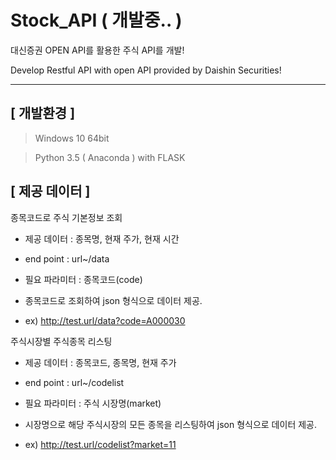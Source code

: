 # Stock_API ( 개발중.. )

대신증권 OPEN API를 활용한 주식 API를 개발!

Develop Restful API with open API provided by Daishin Securities!

***

## [ 개발환경 ]

> Windows 10 64bit

> Python 3.5 ( Anaconda ) with FLASK



## [ 제공 데이터 ]


종목코드로 주식 기본정보 조회


 - 제공 데이터 : 종목명, 현재 주가, 현재 시간
 
 - end point : url~/data
 
 - 필요 파라미터 : 종목코드(code)
 
 - 종목코드로 조회하여 json 형식으로 데이터 제공.
 
 - ex) http://test.url/data?code=A000030
 

주식시장별 주식종목 리스팅


 - 제공 데이터 : 종목코드, 종목명, 현재 주가
 
 - end point : url~/codelist
 
 - 필요 파라미터 : 주식 시장명(market)
 
 - 시장명으로 해당 주식시장의 모든 종목을 리스팅하여 json 형식으로 데이터 제공.
 
 - ex) http://test.url/codelist?market=11

